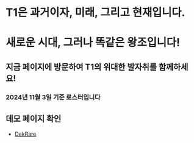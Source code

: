 # T1은 과거이자, 미래, 그리고 현재입니다.
# 새로운 시대, 그러나 똑같은 왕조입니다! 

## 지금 페이지에 방문하여 T1의 위대한 발자취를 함께하세요!

### 2024년 11월 3일 기준 로스터입니다

## 데모 페이지 확인
- [DekRare](http://dekrare.github.io/devfolio-master/index.html)


